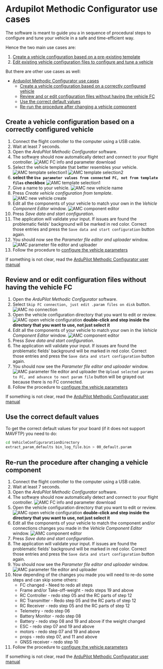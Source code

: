 # Ardupilot Methodic Configurator use cases
<!--
SPDX-FileCopyrightText: 2024 Amilcar do Carmo Lucas <amilcar.lucas@iav.de>

SPDX-License-Identifier: GPL-3.0-or-later
-->

The software is meant to guide you a in sequence of procedural steps to configure and tune your vehicle in a safe and time-efficient way.

Hence the two main use cases are:

1. [Create a vehicle configuration based on a pre-existing template](QUICKSTART.md#5-use-the-ardupilot-methodic-configurator-software-for-the-first-time)
1. [Edit existing vehicle configuration files to configure and tune a vehicle](QUICKSTART.md#7-use-the-ardupilot-methodic-configurator-software-after-having-created-a-vehicle-from-a-template)

But there are other use cases as well:

- [Ardupilot Methodic Configurator use cases](#ardupilot-methodic-configurator-use-cases)
  - [Create a vehicle configuration based on a correctly configured vehicle](#create-a-vehicle-configuration-based-on-a-correctly-configured-vehicle)
  - [Review and or edit configuration files without having the vehicle FC](#review-and-or-edit-configuration-files-without-having-the-vehicle-fc)
  - [Use the correct default values](#use-the-correct-default-values)
  - [Re-run the procedure after changing a vehicle component](#re-run-the-procedure-after-changing-a-vehicle-component)

## Create a vehicle configuration based on a correctly configured vehicle

1. Connect the flight controller to the computer using a USB cable.
1. Wait at least 7 seconds.
1. Open the *ArduPilot Methodic Configurator* software.
1. The software should now automatically detect and connect to your flight controller.
![AMC FC info and parameter download](images/App_screenshot_FC_info_and_param_download.png)
1. Select the vehicle template that better resembles your vehicle.
![AMC template selection1](images/App_screenshot_Vehicle_directory_vehicle_params0.png)
![AMC template selection2](images/App_screenshot_Vehicle_overview.png)
1. **select the `Use parameter values from connected FC, not from template files` checkbox**
![AMC template selection1](images/App_screenshot_Vehicle_directory_vehicle_params1.png)
1. Give a name to your vehicle.
![AMC new vehicle name](images/App_screenshot_Vehicle_directory_vehicle_params2.png)
1. Press *Create vehicle configuration from template*.
![AMC new vehicle create](images/App_screenshot_Vehicle_directory_vehicle_params3.png)
1. Edit all the components of your vehicle to match your own in the *Vehicle Component Editor* window.
![AMC component editor](images/App_screenshot_Component_Editor.png)
1. Press *Save data and start configuration*.
1. The application will validate your input.
If issues are found the problematic fields' background will be marked in red color.
Correct those entries and press the `Save data and start configuration` button again.
1. You should now see the *Parameter file editor and uploader* window.
![AMC parameter file editor and uploader](images/App_screenshot2.png)
1. Follow the procedure to [configure the vehicle parameters](QUICKSTART.md#6-configure-the-vehicles-parameters-in-a-traceable-way)

If something is not clear, read the [ArduPilot Methodic Configurator user manual](USERMANUAL.md)

## Review and or edit configuration files without having the vehicle FC

1. Open the *ArduPilot Methodic Configurator* software.
1. Select `Skip FC connection, just edit .param files on disk` button.
![AMC no connection](images/App_screenshot_FC_connection_no_connection.png)
1. Open the vehicle configuration directory that you want to edit or review.
![AMC open vehicle configuration](images/App_screenshot_Vehicle_directory4.png)
**double-click and step inside the directory that you want to use, not just select it**
1. Edit all the components of your vehicle to match your own in the *Vehicle Component Editor* window.
![AMC component editor](images/App_screenshot_Component_Editor.png)
1. Press *Save data and start configuration*.
1. The application will validate your input.
If issues are found the problematic fields' background will be marked in red color.
Correct those entries and press the `Save data and start configuration` button again.
1. You should now see the *Parameter file editor and uploader* window.
![AMC parameter file editor and uploader](images/App_screenshot2.png) the `Upload selected params to FC, and advance to next param file`
button will be grayed out because there is no FC connected.
1. Follow the procedure to [configure the vehicle parameters](QUICKSTART.md#6-configure-the-vehicles-parameters-in-a-traceable-way)

If something is not clear, read the [ArduPilot Methodic Configurator user manual](USERMANUAL.md)

## Use the correct default values

To get the correct default values for your board (if it does not support MAVFTP) you need to do:

```bash
cd VehicleConfigurarationDirectory
extract_param_defaults bin_log_file.bin > 00_default.param
```

## Re-run the procedure after changing a vehicle component

1. Connect the flight controller to the computer using a USB cable.
1. Wait at least 7 seconds.
1. Open the *ArduPilot Methodic Configurator* software.
1. The software should now automatically detect and connect to your flight controller.
![AMC FC info and parameter download](images/App_screenshot_FC_info_and_param_download.png)
1. Open the vehicle configuration directory that you want to edit or review.
![AMC open vehicle configuration](images/App_screenshot_Vehicle_directory4.png)
**double-click and step inside the directory that you want to use, not just select it**
1. Edit all the components of your vehicle to match the component and/or connections changes you made in the *Vehicle Component Editor* window.
![AMC component editor](images/App_screenshot_Component_Editor.png)
1. Press *Save data and start configuration*.
1. The application will validate your input.
If issues are found the problematic fields' background will be marked in red color.
Correct those entries and press the `Save data and start configuration` button again.
1. You should now see the *Parameter file editor and uploader* window.
![AMC parameter file editor and uploader](images/App_screenshot2.png)
1. Now depending of the changes you made you will need to re-do some steps and can skip some others:
   - FC changed - Need to redo all steps
   - Frame and/or Take-off-weight - redo steps 19 and above
   - RC Controller - redo step 05 and the RC parts of step 12
   - RC Transmitter - Redo step 05 and the RC parts of step 12
   - RC Receiver - redo step 05 and the RC parts of step 12
   - Telemetry - redo step 06
   - Battery Monitor - redo step 08
   - Battery - redo step 08 and 19 and above if the weight changed
   - ESC - redo step 07 and 19 and above
   - motors - redo step 07 and 19 and above
   - props - redo step 07, and 11 and above
   - GNSS receiver - redo step 10
1. Follow the procedure to [configure the vehicle parameters](QUICKSTART.md#6-configure-the-vehicles-parameters-in-a-traceable-way)

If something is not clear, read the [ArduPilot Methodic Configurator user manual](USERMANUAL.md)
